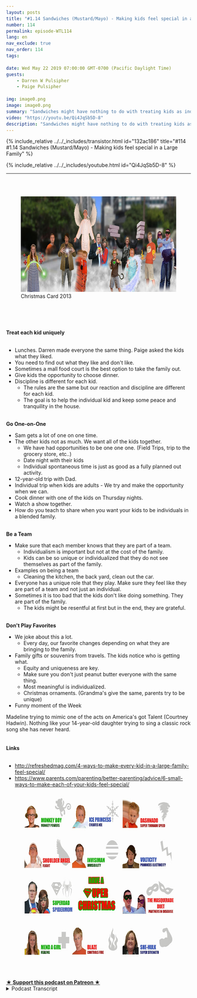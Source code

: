 ```yaml
---
layout: posts
title: "#1.14 Sandwiches (Mustard/Mayo) - Making kids feel special in a Large Family"
number: 114
permalink: episode-WTL114
lang: en
nav_exclude: true
nav_order: 114
tags:

date: Wed May 22 2019 07:00:00 GMT-0700 (Pacific Daylight Time)
guests:
    - Darren W Pulsipher
    - Paige Pulsipher

img: image0.png
image: image0.png
summary: "Sandwiches might have nothing to do with treating kids as individuals, but in our house it does. Learn how just some small questions of our kids helped us find out how to treat them as an individual in our blended family."
video: "https://youtu.be/Qi4JqSb5D-8"
description: "Sandwiches might have nothing to do with treating kids as individuals, but in our house it does. Learn how just some small questions of our kids helped us find out how to treat them as an individual in our blended family."
---
```


<div>
{% include_relative ../../_includes/transistor.html id="132ac186" title="#114 #1.14 Sandwiches (Mustard/Mayo) - Making kids feel special in a Large Family" %}

{% include_relative ../../_includes/youtube.html id="Qi4JqSb5D-8" %}
</div>

---

<html><head></head><body><div><br><br></div><div><figure data-trix-attachment="{&quot;contentType&quot;:&quot;image&quot;,&quot;height&quot;:260,&quot;url&quot;:&quot;https://3.bp.blogspot.com/-5ifY6Zxu-Fw/XOI0k7wRW0I/AAAAAAAE_tc/wnfTtwJN960EhuMoUrSbvvtMV4u-rsVHgCLcBGAs/s640/ChristmasPicture.png&quot;,&quot;width&quot;:639}" data-trix-content-type="image" data-trix-attributes="{&quot;caption&quot;:&quot;Christmas Card 2013&quot;}" class="attachment attachment--preview"><img src="./image0.png" width="639" height="260"><figcaption class="attachment__caption attachment__caption--edited">Christmas Card 2013</figcaption></figure></div><div><br></div><div><br></div><div>&nbsp;</div><div><strong><br>Treat each kid uniquely<br></strong><br></div><ul><li>Lunches. Darren made everyone the same thing. Paige asked the kids what they liked.</li><li>You need to find out what they like and don't like.</li><li>Sometimes a mall food court is the best option to take the family out.</li><li>Give kids the opportunity to choose dinner.</li><li>Discipline is different for each kid.&nbsp;<ul><li>The rules are the same but our reaction and discipline are different for each kid.</li><li>The goal is to help the individual kid and keep some peace and tranquility in the house.</li></ul></li></ul><div><strong><br>Go One-on-One</strong></div><ul><li>Sam gets a lot of one on one time.</li><li>The other kids not as much. We want all of the kids together.<ul><li>We have had opportunities to be one one one. (Field Trips, trip to the grocery store, etc..)</li><li>Date night with their kids</li><li>Individual spontaneous time is just as good as a fully planned out activity.</li></ul></li><li>12-year-old trip with Dad.</li><li>Individual trip when kids are adults - We try and make the opportunity when we can.</li><li>Cook dinner with one of the kids on Thursday nights.</li><li>Watch a show together.</li><li>How do you teach to share when you want your kids to be individuals in a blended family.</li></ul><div><strong><br>Be a Team</strong></div><ul><li>Make sure that each member knows that they are part of a team.<ul><li>Individualism is important but not at the cost of the family.</li><li>Kids can be so unique or individualized that they do not see themselves as part of the family.</li></ul></li><li>Examples on being a team<ul><li>Cleaning the kitchen, the back yard, clean out the car.</li></ul></li><li>Everyone has a unique role that they play. Make sure they feel like they are part of a team and not just an individual.</li><li>Sometimes it is too bad that the kids don't like doing something. They are part of the family.<ul><li>The kids might be resentful at first but in the end, they are grateful.</li></ul></li></ul><div><strong><br>Don't Play Favorites</strong></div><ul><li>We joke about this a lot.<ul><li>Every day, our favorite changes depending on what they are bringing to the family.</li></ul></li><li>Family gifts or souvenirs from travels. The kids notice who is getting what.<ul><li>Equity and uniqueness are key.</li><li>Make sure you don't just peanut butter everyone with the same thing.</li><li>Most meaningful is individualized.&nbsp;</li><li>Christmas ornaments. (Grandma's give the same, parents try to be unique)</li></ul></li><li>Funny moment of the Week</li></ul><div>Madeline trying to mimic one of the acts on America's got Talent (Courtney Hadwin). Nothing like your 14-year-old daughter trying to sing a classic rock song she has never heard.</div><div><br></div><div><strong><br>Links<br></strong><br></div><ul><li><a href="https://www.google.com/url?q=http://refreshedmag.com/4-ways-to-make-every-kid-in-a-large-family-feel-special/%23.XN8J_FNlCdM&amp;sa=D&amp;source=hangouts&amp;ust=1558207378707000&amp;usg=AFQjCNHQFUTG-pFNTdqnSyP0aMLRHMbXdA">http://refreshedmag.com/4-ways-to-make-every-kid-in-a-large-family-feel-special/</a></li><li><a href="https://www.google.com/url?q=https://www.parents.com/parenting/better-parenting/advice/6-small-ways-to-make-each-of-your-kids-feel-special/&amp;sa=D&amp;source=hangouts&amp;ust=1558207445790000&amp;usg=AFQjCNFx_Jnp8qLBRzE6rWQXNnh3EVNo7w">https://www.parents.com/parenting/better-parenting/advice/6-small-ways-to-make-each-of-your-kids-feel-special/</a></li></ul><div><figure data-trix-attachment="{&quot;contentType&quot;:&quot;image&quot;,&quot;height&quot;:457,&quot;url&quot;:&quot;https://2.bp.blogspot.com/-9SVUBZMulMo/XN8U3s-DmNI/AAAAAAAE_pU/LNjEM-7oBr8_PEBOTovfTkN4aQ7CZJQ4wCEwYBhgL/s640/back%2Bof%2Bcard%2B%25281%2529.jpg&quot;,&quot;width&quot;:640}" data-trix-content-type="image" class="attachment attachment--preview"><img src="./image1.jpg" width="640" height="457"><figcaption class="attachment__caption"></figcaption></figure></div><div><br><br></div>
<strong>
  <a href="https://www.patreon.com/wheresthelemonade" target="_donate" rel="payment" title="★ Support this podcast on Patreon ★">★ Support this podcast on Patreon ★</a>
</strong></body></html>

<details>
<summary> Podcast Transcript </summary>

<p></p>

</details>
